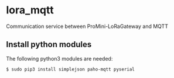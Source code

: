 # lora_mqtt
 Communication service between ProMini-LoRaGateway and MQTT

## Install python modules
The following python3 modules are needed:
```
$ sudo pip3 install simplejson paho-mqtt pyserial
```